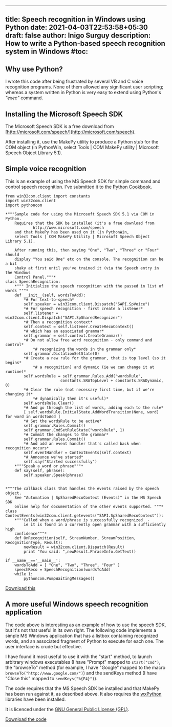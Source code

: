 
---
title: Speech recognition in Windows using Python
date: 2021-04-03T22:53:58+05:30
draft: false
author: Inigo Surguy
description: How to write a Python-based speech recognition system in Windows
#toc:
---

	


## Why use Python?

I wrote this code after being frustrated by several VB and C voice recognition programs. None of them allowed any significant user scripting; whereas a system written in Python is very easy to extend using Python's *"exec"* command.

	

## Installing the Microsoft Speech SDK

The Microsoft Speech SDK is a free download from 
[http://microsoft.com/speech/](http://microsoft.com/speech).
		
 After installing it, use the MakePy utility to produce a Python stub
for the COM object (in PythonWin, select Tools | COM MakePy utility | Microsoft Speech Object Library 5.1).



## Simple voice recognition


This is an example of using the MS Speech SDK for simple command and control
speech recognition. I've submitted it to the [Python Cookbook](http://aspn.activestate.com/ASPN/Cookbook/Python).
            
    from win32com.client import constants
    import win32com.client
    import pythoncom
    
    *"""Sample code for using the Microsoft Speech SDK 5.1 via COM in Python.
        Requires that the SDK be installed (it's a free download from
                http://www.microsoft.com/speech
        and that MakePy has been used on it (in PythonWin,
        select Tools | COM MakePy Utility | Microsoft Speech Object Library 5.1).
    
        After running this, then saying "One", "Two", "Three" or "Four" should
        display "You said One" etc on the console. The recognition can be a bit
        shaky at first until you've trained it (via the Speech entry in the Windows
        Control Panel."""*
    class SpeechRecognition:
        *""" Initialize the speech recognition with the passed in list of words """*
        def __init__(self, wordsToAdd):
            *# For text-to-speech*
            self.speaker = win32com.client.Dispatch("SAPI.SpVoice")
            *# For speech recognition - first create a listener*
            self.listener = win32com.client.Dispatch("SAPI.SpSharedRecognizer")
            *# Then a recognition context*
            self.context = self.listener.CreateRecoContext()
            *# which has an associated grammar*
            self.grammar = self.context.CreateGrammar()
            *# Do not allow free word recognition - only command and control*
                *# recognizing the words in the grammar only*
            self.grammar.DictationSetState(0)
            *# Create a new rule for the grammar, that is top level (so it begins*
                *# a recognition) and dynamic (ie we can change it at runtime)*
            self.wordsRule = self.grammar.Rules.Add("wordsRule",
                            constants.SRATopLevel + constants.SRADynamic, 0)
            *# Clear the rule (not necessary first time, but if we're changing it*
                *# dynamically then it's useful)*
            self.wordsRule.Clear()
            *# And go through the list of words, adding each to the rule*
            [ self.wordsRule.InitialState.AddWordTransition(None, word) for word in wordsToAdd ]
            *# Set the wordsRule to be active*
            self.grammar.Rules.Commit()
            self.grammar.CmdSetRuleState("wordsRule", 1)
            *# Commit the changes to the grammar*
            self.grammar.Rules.Commit()
            *# And add an event handler that's called back when recognition occurs*
            self.eventHandler = ContextEvents(self.context)
            *# Announce we've started*
            self.say("Started successfully")
        *"""Speak a word or phrase"""*
        def say(self, phrase):
            self.speaker.Speak(phrase)
    
    
    *"""The callback class that handles the events raised by the speech object.
        See "Automation | SpSharedRecoContext (Events)" in the MS Speech SDK
        online help for documentation of the other events supported. """*
    class ContextEvents(win32com.client.getevents("SAPI.SpSharedRecoContext")):
        *"""Called when a word/phrase is successfully recognized  -
            ie it is found in a currently open grammar with a sufficiently high
        confidence"""*
        def OnRecognition(self, StreamNumber, StreamPosition, RecognitionType, Result):
            newResult = win32com.client.Dispatch(Result)
            print "You said: ",newResult.PhraseInfo.GetText()
        
    if __name__=='__main__':
        wordsToAdd = [ "One", "Two", "Three", "Four" ]
        speechReco = SpeechRecognition(wordsToAdd)
        while 1:
            pythoncom.PumpWaitingMessages()
    
            

[Download this](/code/simple-speech-recognition.py)
		
	
	
## A more useful Windows speech recognition application
		
The code above is interesting as an example of how to use the speech SDK, but it's not that useful in its own right. 
The following code implements a simple MS Windows application that has a listbox containing recognized words, 
and an associated fragment of Python to execute for each one. The user interface is crude but effective.
		
I have found it most useful to use it with the "start" method, to launch arbitrary windows executables 
(I have "Prompt" mapped to `start("cmd")`, the "browseTo" method (for example, I have "Google" mapped 
to the macro `browseTo("http://www.google.com/")`) and the sendKeys method (I have "Close this" mapped 
to `sendKeys("%{F4}")`).
		
The code requires that the MS Speech SDK be installed and that MakePy has been run against it, as 
described above. It also requires the [wxPython](http://www.wxpython.org/) libraries have been installed.
		
It is licenced under the [GNU General Public License (GPL)](http://www.gnu.org/licenses/gpl.txt).


[Download the code](/code/speech.zip)


